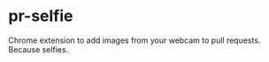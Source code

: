pr-selfie
=========

Chrome extension to add images from your webcam to pull requests. Because selfies.
